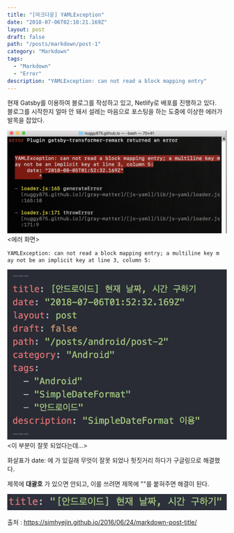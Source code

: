 ```yaml
---
title: "[마크다운] YAMLException"
date: "2018-07-06T02:10:21.169Z"
layout: post
draft: false
path: "/posts/markdown/post-1"
category: "Markdown"
tags:
  - "Markdown"
  - "Error"
description: "YAMLException: can not read a block mapping entry"
---
```


현재 Gatsby를 이용하여 블로그를 작성하고 있고, Netlify로 배포를 진행하고 있다.  
블로그를 시작한지 얼마 안 돼서 설레는 마음으로 포스팅을 하는 도중에 이상한 에러가 발목을 잡았다.

![YAMLException](./error.png)
<에러 화면>

```
YAMLException: can not read a block mapping entry; a multiline key m  ay not be an implicit key at line 3, column 5:
```

![Markdown](./image.png)
<이 부분이 잘못 되었다는데...>


화살표가 date: 에 가 있길래 무엇이 잘못 되었나 헛짓거리 하다가 구글링으로 해결했다.

제목에 **대괄호** 가 있으면 안되고, 이를 쓰려면 제목에 ""를 붙혀주면 해결이 된다.

![Markdown](./image2.png)


출처 : https://simhyejin.github.io/2016/06/24/markdown-post-title/
